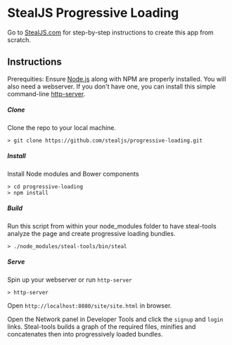 # StealJS Progressive Loading

Go to [StealJS.com](http://stealjs.com/) for step-by-step instructions to create this app from scratch.


## Instructions
Prerequities: Ensure [Node.js](http://nodejs.org/) along with NPM are properly installed. You will also need a webserver. If you don't have one, you can install this simple command-line [http-server](https://www.npmjs.com/package/http-server).

##### Clone
Clone the repo to your local machine.

```
> git clone https://github.com/stealjs/progressive-loading.git
```

##### Install
Install Node modules and Bower components

```
> cd progressive-loading
> npm install
```

##### Build
Run this script from within your node_modules folder to have steal-tools analyze the page and create progressive loading bundles.

```
> ./node_modules/steal-tools/bin/steal
```

##### Serve
Spin up your webserver or run `http-server`

```
> http-server
```

Open `http://localhost:8080/site/site.html` in browser.

Open the Network panel in Developer Tools and click the `signup` and `login` links. Steal-tools builds a graph of the required files, minifies and concatenates then into progressively loaded bundles.
